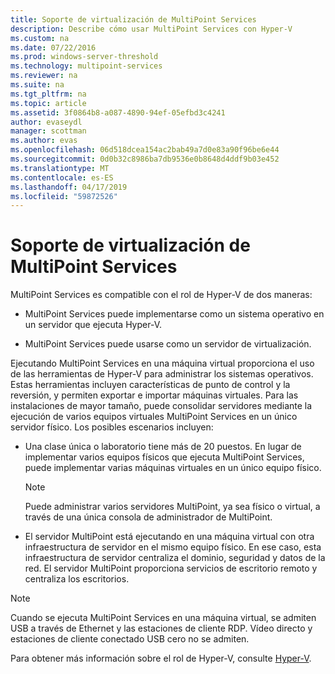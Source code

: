 ```yaml
---
title: Soporte de virtualización de MultiPoint Services
description: Describe cómo usar MultiPoint Services con Hyper-V
ms.custom: na
ms.date: 07/22/2016
ms.prod: windows-server-threshold
ms.technology: multipoint-services
ms.reviewer: na
ms.suite: na
ms.tgt_pltfrm: na
ms.topic: article
ms.assetid: 3f0864b8-a087-4890-94ef-05efbd3c4241
author: evaseydl
manager: scottman
ms.author: evas
ms.openlocfilehash: 06d518dcea154ac2bab49a7d0e83a90f96be6e44
ms.sourcegitcommit: 0d0b32c8986ba7db9536e0b8648d4ddf9b03e452
ms.translationtype: MT
ms.contentlocale: es-ES
ms.lasthandoff: 04/17/2019
ms.locfileid: "59872526"
---
```

# <a name="multipoint-services-virtualization-support"></a>Soporte de virtualización de MultiPoint Services
MultiPoint Services es compatible con el rol de Hyper-V de dos maneras:  
  
-   MultiPoint Services puede implementarse como un sistema operativo en un servidor que ejecuta Hyper-V.  
  
-   MultiPoint Services puede usarse como un servidor de virtualización.   
  
Ejecutando MultiPoint Services en una máquina virtual proporciona el uso de las herramientas de Hyper-V para administrar los sistemas operativos. Estas herramientas incluyen características de punto de control y la reversión, y permiten exportar e importar máquinas virtuales. Para las instalaciones de mayor tamaño, puede consolidar servidores mediante la ejecución de varios equipos virtuales MultiPoint Services en un único servidor físico. Los posibles escenarios incluyen:  
  
-   Una clase única o laboratorio tiene más de 20 puestos. En lugar de implementar varios equipos físicos que ejecuta MultiPoint Services, puede implementar varias máquinas virtuales en un único equipo físico.  
  
    > [!NOTE]  
    > Puede administrar varios servidores MultiPoint, ya sea físico o virtual, a través de una única consola de administrador de MultiPoint.  
  
-   El servidor MultiPoint está ejecutando en una máquina virtual con otra infraestructura de servidor en el mismo equipo físico. En ese caso, esta infraestructura de servidor centraliza el dominio, seguridad y datos de la red. El servidor MultiPoint proporciona servicios de escritorio remoto y centraliza los escritorios.  
  
> [!NOTE]  
> Cuando se ejecuta MultiPoint Services en una máquina virtual, se admiten USB a través de Ethernet y las estaciones de cliente RDP. Vídeo directo y estaciones de cliente conectado USB cero no se admiten.  
  
Para obtener más información sobre el rol de Hyper-V, consulte [Hyper-V](../../virtualization/hyper-v/hyper-v-on-windows-server.md).  